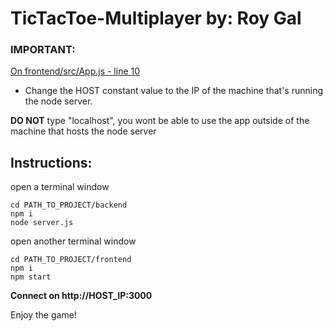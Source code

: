 # TicTacToe-Multiplayer by: Roy Gal

### IMPORTANT:

[On frontend/src/App.js - line 10](/frontend/src/App.js)

- Change the HOST constant value to the IP of the machine that's running the node server.

**DO NOT** type "localhost", you wont be able to use the app outside of the machine that hosts the node server

## Instructions:

open a terminal window

```
cd PATH_TO_PROJECT/backend
npm i
node server.js
```

open another terminal window

```
cd PATH_TO_PROJECT/frontend
npm i
npm start
```

**Connect on http://HOST_IP:3000**

Enjoy the game!

